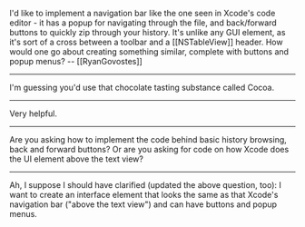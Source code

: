 

I'd like to implement a navigation bar like the one seen in Xcode's code editor - it has a popup for navigating through the file, and back/forward buttons to quickly zip through your history. It's unlike any GUI element, as it's sort of a cross between a toolbar and a [[NSTableView]] header. How would one go about creating something similar, complete with buttons and popup menus? -- [[RyanGovostes]]

----

I'm guessing you'd use that chocolate tasting substance called Cocoa.

----

Very helpful.

----

Are you asking how to implement the code behind basic history browsing, back and forward buttons? Or are you asking for code on how Xcode does the UI element above the text view?

----

Ah, I suppose I should have clarified (updated the above question, too): I want to create an interface element that looks the same as that Xcode's navigation bar ("above the text view") and can have buttons and popup menus.